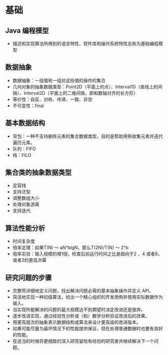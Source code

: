 # 基础
## Java 编程模型
  - 描述和实现算法所用到的语言特性、软件库和操作系统特性总称为基础编程模型
## 数据抽象
  - 数据抽象：一组值和一组对这些值的操作的集合
  - 几何对象的抽象数据类型：Point2D（平面上的点）、Interval1D（直线上的间隔）、Interval2D（平面上的二维间隔，即和数轴对齐的长方形）
  - 等价性：自反、对称、传递、一致、非空
  - 不可变性：final
## 基本数据结构
  - 背包：一种不支持删除元素的集合数据类型，目的是帮助用例收集元素并迭代遍历元素。
  - 队列：FIFO
  - 栈：FILO
## 集合类的抽象数据类型
  - 定容栈
  - 支持泛型
  - 调整数组大小
  - 处理对象游离
  - 支持迭代
## 算法性能分析
  - 时间复杂度
  - 倍率定理：如果T(N) ～ aN^blgN，那么T(2N)/T(N) ～ 2^b
  - 倍率实验：输入规模的增1倍，检查后前运行时间之比是趋向于2 ，4 或者8，或者2的更高次幂
## 研究问题的步骤
  - 完整而详细地定义问题，找出解决问题必需的基本抽象操作并定义 API。
  - 简洁地实现一种初级算法，给出一个精心组织的开发用例并使用实际数据作为输入。
  - 当实现所能解决的问题的最大规模达不到期望时决定改进还是放弃。
  - 逐步改进实现，通过经验性分析或（和）数学分析验证改进后的效果。
  - 用更高层次的抽象表示数据结构或算法来设计更高级的改进版本。
  - 如果可能尽量为最坏情况下的性能提供保证，但在处理普通数据时也要有良好的性能。
  - 在适当的时候将更细致的深入研究留给有经验的研究者并继续解决下一个问题。